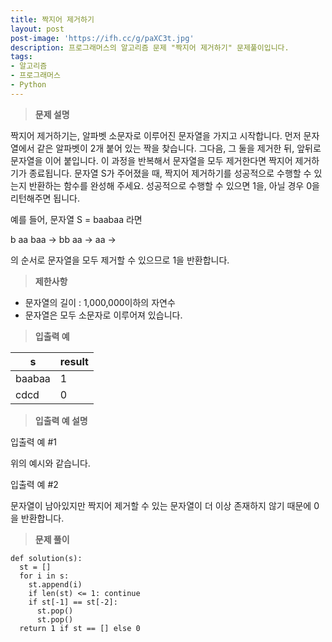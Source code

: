 ```yaml
---
title: 짝지어 제거하기
layout: post
post-image: 'https://ifh.cc/g/paXC3t.jpg'
description: 프로그래머스의 알고리즘 문제 "짝지어 제거하기" 문제풀이입니다.
tags:
- 알고리즘
- 프로그래머스
- Python
---
```



>**문제 설명**

짝지어 제거하기는, 알파벳 소문자로 이루어진 문자열을 가지고 시작합니다. 먼저 문자열에서 같은 알파벳이 2개 붙어 있는 짝을 찾습니다. 그다음, 그 둘을 제거한 뒤, 앞뒤로 문자열을 이어 붙입니다. 이 과정을 반복해서 문자열을 모두 제거한다면 짝지어 제거하기가 종료됩니다. 문자열 S가 주어졌을 때, 짝지어 제거하기를 성공적으로 수행할 수 있는지 반환하는 함수를 완성해 주세요. 성공적으로 수행할 수 있으면 1을, 아닐 경우 0을 리턴해주면 됩니다.

예를 들어, 문자열 S = baabaa 라면

b aa baa → bb aa → aa →

의 순서로 문자열을 모두 제거할 수 있으므로 1을 반환합니다.

>**제한사항**

<ul>
<li>문자열의 길이 : 1,000,000이하의 자연수</li>
<li>문자열은 모두 소문자로 이루어져 있습니다.</li>
</ul>

>**입출력 예**

| s | result |
|--|--|
| baabaa | 1 |
| cdcd | 0 |

>**입출력 예 설명**

입출력 예 #1

위의 예시와 같습니다.

입출력 예 #2

문자열이 남아있지만 짝지어 제거할 수 있는 문자열이 더 이상 존재하지 않기 때문에 0을 반환합니다.

>**문제 풀이**

	def solution(s):
	  st = []
	  for i in s:
	    st.append(i)
	    if len(st) <= 1: continue
	    if st[-1] == st[-2]:
	      st.pop()
	      st.pop()
	  return 1 if st == [] else 0




